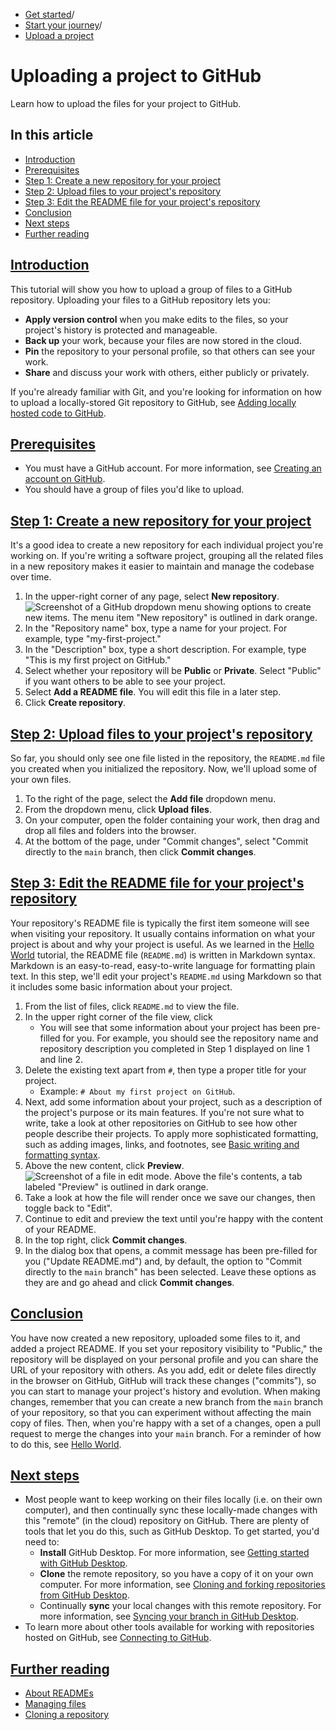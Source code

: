   * [Get started](https://docs.github.com/en/get-started "Get started")/
  * [Start your journey](https://docs.github.com/en/get-started/start-your-journey "Start your journey")/
  * [Upload a project](https://docs.github.com/en/get-started/start-your-journey/uploading-a-project-to-github "Upload a project")


# Uploading a project to GitHub
Learn how to upload the files for your project to GitHub.
## In this article
  * [Introduction](https://docs.github.com/en/get-started/start-your-journey/uploading-a-project-to-github#introduction)
  * [Prerequisites](https://docs.github.com/en/get-started/start-your-journey/uploading-a-project-to-github#prerequisites)
  * [Step 1: Create a new repository for your project](https://docs.github.com/en/get-started/start-your-journey/uploading-a-project-to-github#step-1-create-a-new-repository-for-your-project)
  * [Step 2: Upload files to your project's repository](https://docs.github.com/en/get-started/start-your-journey/uploading-a-project-to-github#step-2-upload-files-to-your-projects-repository)
  * [Step 3: Edit the README file for your project's repository](https://docs.github.com/en/get-started/start-your-journey/uploading-a-project-to-github#step-3-edit-the-readme-file-for-your-projects-repository)
  * [Conclusion](https://docs.github.com/en/get-started/start-your-journey/uploading-a-project-to-github#conclusion)
  * [Next steps](https://docs.github.com/en/get-started/start-your-journey/uploading-a-project-to-github#next-steps)
  * [Further reading](https://docs.github.com/en/get-started/start-your-journey/uploading-a-project-to-github#further-reading)


## [Introduction](https://docs.github.com/en/get-started/start-your-journey/uploading-a-project-to-github#introduction)
This tutorial will show you how to upload a group of files to a GitHub repository.
Uploading your files to a GitHub repository lets you:
  * **Apply version control** when you make edits to the files, so your project's history is protected and manageable.
  * **Back up** your work, because your files are now stored in the cloud.
  * **Pin** the repository to your personal profile, so that others can see your work.
  * **Share** and discuss your work with others, either publicly or privately.


If you're already familiar with Git, and you're looking for information on how to upload a locally-stored Git repository to GitHub, see [Adding locally hosted code to GitHub](https://docs.github.com/en/migrations/importing-source-code/using-the-command-line-to-import-source-code/adding-locally-hosted-code-to-github#adding-a-local-repository-to-github-using-git).
## [Prerequisites](https://docs.github.com/en/get-started/start-your-journey/uploading-a-project-to-github#prerequisites)
  * You must have a GitHub account. For more information, see [Creating an account on GitHub](https://docs.github.com/en/get-started/start-your-journey/creating-an-account-on-github).
  * You should have a group of files you'd like to upload.


## [Step 1: Create a new repository for your project](https://docs.github.com/en/get-started/start-your-journey/uploading-a-project-to-github#step-1-create-a-new-repository-for-your-project)
It's a good idea to create a new repository for each individual project you're working on. If you're writing a software project, grouping all the related files in a new repository makes it easier to maintain and manage the codebase over time.
  1. In the upper-right corner of any page, select **New repository**.
![Screenshot of a GitHub dropdown menu showing options to create new items. The menu item "New repository" is outlined in dark orange.](https://docs.github.com/assets/cb-29762/images/help/repository/repo-create-global-nav-update.png)
  2. In the "Repository name" box, type a name for your project. For example, type "my-first-project."
  3. In the "Description" box, type a short description. For example, type "This is my first project on GitHub."
  4. Select whether your repository will be **Public** or **Private**. Select "Public" if you want others to be able to see your project.
  5. Select **Add a README file**. You will edit this file in a later step.
  6. Click **Create repository**.


## [Step 2: Upload files to your project's repository](https://docs.github.com/en/get-started/start-your-journey/uploading-a-project-to-github#step-2-upload-files-to-your-projects-repository)
So far, you should only see one file listed in the repository, the `README.md` file you created when you initialized the repository. Now, we'll upload some of your own files.
  1. To the right of the page, select the **Add file** dropdown menu.
  2. From the dropdown menu, click **Upload files**.
  3. On your computer, open the folder containing your work, then drag and drop all files and folders into the browser.
  4. At the bottom of the page, under "Commit changes", select "Commit directly to the `main` branch, then click **Commit changes**.


## [Step 3: Edit the README file for your project's repository](https://docs.github.com/en/get-started/start-your-journey/uploading-a-project-to-github#step-3-edit-the-readme-file-for-your-projects-repository)
Your repository's README file is typically the first item someone will see when visiting your repository. It usually contains information on what your project is about and why your project is useful.
As we learned in the [Hello World](https://docs.github.com/en/get-started/start-your-journey/hello-world) tutorial, the README file (`README.md`) is written in Markdown syntax. Markdown is an easy-to-read, easy-to-write language for formatting plain text.
In this step, we'll edit your project's `README.md` using Markdown so that it includes some basic information about your project.
  1. From the list of files, click `README.md` to view the file.
  2. In the upper right corner of the file view, click 
     * You will see that some information about your project has been pre-filled for you. For example, you should see the repository name and repository description you completed in Step 1 displayed on line 1 and line 2.
  3. Delete the existing text apart from `#`, then type a proper title for your project.
     * Example: `# About my first project on GitHub`.
  4. Next, add some information about your project, such as a description of the project's purpose or its main features.
If you're not sure what to write, take a look at other repositories on GitHub to see how other people describe their projects.
To apply more sophisticated formatting, such as adding images, links, and footnotes, see [Basic writing and formatting syntax](https://docs.github.com/en/get-started/writing-on-github/getting-started-with-writing-and-formatting-on-github/basic-writing-and-formatting-syntax).
  5. Above the new content, click **Preview**.
![Screenshot of a file in edit mode. Above the file's contents, a tab labeled "Preview" is outlined in dark orange.](https://docs.github.com/assets/cb-35434/images/help/repository/edit-readme-preview-changes.png)
  6. Take a look at how the file will render once we save our changes, then toggle back to "Edit".
  7. Continue to edit and preview the text until you're happy with the content of your README.
  8. In the top right, click **Commit changes**.
  9. In the dialog box that opens, a commit message has been pre-filled for you ("Update README.md") and, by default, the option to "Commit directly to the `main` branch" has been selected. Leave these options as they are and go ahead and click **Commit changes**.


## [Conclusion](https://docs.github.com/en/get-started/start-your-journey/uploading-a-project-to-github#conclusion)
You have now created a new repository, uploaded some files to it, and added a project README.
If you set your repository visibility to "Public," the repository will be displayed on your personal profile and you can share the URL of your repository with others.
As you add, edit or delete files directly in the browser on GitHub, GitHub will track these changes ("commits"), so you can start to manage your project's history and evolution.
When making changes, remember that you can create a new branch from the `main` branch of your repository, so that you can experiment without affecting the main copy of files. Then, when you're happy with a set of a changes, open a pull request to merge the changes into your `main` branch. For a reminder of how to do this, see [Hello World](https://docs.github.com/en/get-started/start-your-journey/hello-world).
## [Next steps](https://docs.github.com/en/get-started/start-your-journey/uploading-a-project-to-github#next-steps)
  * Most people want to keep working on their files locally (i.e. on their own computer), and then continually sync these locally-made changes with this "remote" (in the cloud) repository on GitHub. There are plenty of tools that let you do this, such as GitHub Desktop. To get started, you'd need to:
    * **Install** GitHub Desktop. For more information, see [Getting started with GitHub Desktop](https://docs.github.com/en/desktop/overview/getting-started-with-github-desktop).
    * **Clone** the remote repository, so you have a copy of it on your own computer. For more information, see [Cloning and forking repositories from GitHub Desktop](https://docs.github.com/en/desktop/adding-and-cloning-repositories/cloning-and-forking-repositories-from-github-desktop).
    * Continually **sync** your local changes with this remote repository. For more information, see [Syncing your branch in GitHub Desktop](https://docs.github.com/en/desktop/working-with-your-remote-repository-on-github-or-github-enterprise/syncing-your-branch-in-github-desktop).
  * To learn more about other tools available for working with repositories hosted on GitHub, see [Connecting to GitHub](https://docs.github.com/en/get-started/using-github/connecting-to-github).


## [Further reading](https://docs.github.com/en/get-started/start-your-journey/uploading-a-project-to-github#further-reading)
  * [About READMEs](https://docs.github.com/en/repositories/managing-your-repositorys-settings-and-features/customizing-your-repository/about-readmes)
  * [Managing files](https://docs.github.com/en/repositories/working-with-files/managing-files)
  * [Cloning a repository](https://docs.github.com/en/repositories/creating-and-managing-repositories/cloning-a-repository)


